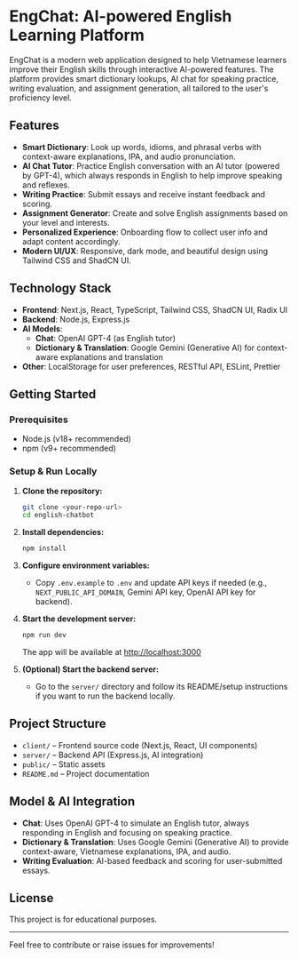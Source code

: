 # EngChat: AI-powered English Learning Platform

EngChat is a modern web application designed to help Vietnamese learners improve their English skills through interactive AI-powered features. The platform provides smart dictionary lookups, AI chat for speaking practice, writing evaluation, and assignment generation, all tailored to the user's proficiency level.

## Features
- **Smart Dictionary**: Look up words, idioms, and phrasal verbs with context-aware explanations, IPA, and audio pronunciation.
- **AI Chat Tutor**: Practice English conversation with an AI tutor (powered by GPT-4), which always responds in English to help improve speaking and reflexes.
- **Writing Practice**: Submit essays and receive instant feedback and scoring.
- **Assignment Generator**: Create and solve English assignments based on your level and interests.
- **Personalized Experience**: Onboarding flow to collect user info and adapt content accordingly.
- **Modern UI/UX**: Responsive, dark mode, and beautiful design using Tailwind CSS and ShadCN UI.

## Technology Stack
- **Frontend**: Next.js, React, TypeScript, Tailwind CSS, ShadCN UI, Radix UI
- **Backend**: Node.js, Express.js
- **AI Models**:
  - **Chat**: OpenAI GPT-4 (as English tutor)
  - **Dictionary & Translation**: Google Gemini (Generative AI) for context-aware explanations and translation
- **Other**: LocalStorage for user preferences, RESTful API, ESLint, Prettier

## Getting Started

### Prerequisites
- Node.js (v18+ recommended)
- npm (v9+ recommended)

### Setup & Run Locally
1. **Clone the repository:**
   ```bash
   git clone <your-repo-url>
   cd english-chatbot
   ```
2. **Install dependencies:**
   ```bash
   npm install
   ```
3. **Configure environment variables:**
   - Copy `.env.example` to `.env` and update API keys if needed (e.g., `NEXT_PUBLIC_API_DOMAIN`, Gemini API key, OpenAI API key for backend).

4. **Start the development server:**
   ```bash
   npm run dev
   ```
   The app will be available at [http://localhost:3000](http://localhost:3000)

5. **(Optional) Start the backend server:**
   - Go to the `server/` directory and follow its README/setup instructions if you want to run the backend locally.

## Project Structure
- `client/` – Frontend source code (Next.js, React, UI components)
- `server/` – Backend API (Express.js, AI integration)
- `public/` – Static assets
- `README.md` – Project documentation

## Model & AI Integration
- **Chat**: Uses OpenAI GPT-4 to simulate an English tutor, always responding in English and focusing on speaking practice.
- **Dictionary & Translation**: Uses Google Gemini (Generative AI) to provide context-aware, Vietnamese explanations, IPA, and audio.
- **Writing Evaluation**: AI-based feedback and scoring for user-submitted essays.

## License
This project is for educational purposes.

---
Feel free to contribute or raise issues for improvements!
